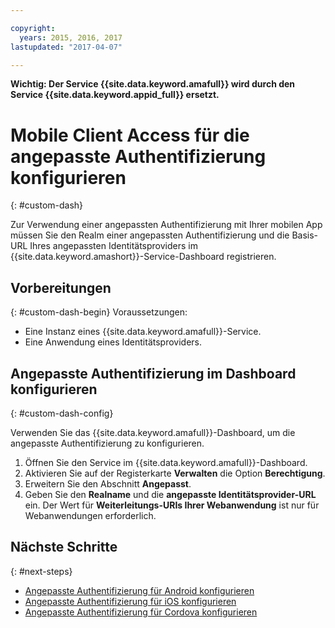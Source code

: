 ```yaml
---

copyright:
  years: 2015, 2016, 2017
lastupdated: "2017-04-07"

---
```


**Wichtig: Der Service {{site.data.keyword.amafull}} wird durch den Service {{site.data.keyword.appid_full}} ersetzt.**

# Mobile Client Access für die angepasste Authentifizierung konfigurieren
{: #custom-dash}


Zur Verwendung einer angepassten Authentifizierung mit Ihrer mobilen App müssen Sie den Realm einer angepassten Authentifizierung und die Basis-URL Ihres angepassten Identitätsproviders im {{site.data.keyword.amashort}}-Service-Dashboard registrieren.

## Vorbereitungen
{: #custom-dash-begin}
Voraussetzungen:
* Eine Instanz eines {{site.data.keyword.amafull}}-Service.
* Eine Anwendung eines Identitätsproviders.

## Angepasste Authentifizierung im Dashboard konfigurieren
{: #custom-dash-config}

Verwenden Sie das {{site.data.keyword.amafull}}-Dashboard, um die angepasste Authentifizierung zu konfigurieren.

1. Öffnen Sie den Service im {{site.data.keyword.amafull}}-Dashboard.
1. Aktivieren Sie auf der Registerkarte **Verwalten** die Option **Berechtigung**.
1. Erweitern Sie den Abschnitt **Angepasst**.
1. Geben Sie den **Realname** und die **angepasste Identitätsprovider-URL** ein. Der Wert für **Weiterleitungs-URIs Ihrer Webanwendung** ist nur für Webanwendungen erforderlich.

## Nächste Schritte
{: #next-steps}
* [Angepasste Authentifizierung für Android konfigurieren](custom-auth-android.html)
* [Angepasste Authentifizierung für iOS konfigurieren](custom-auth-ios-swift-sdk.html)
* [Angepasste Authentifizierung für Cordova konfigurieren](custom-auth-cordova.html)
